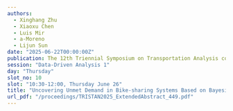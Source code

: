 ```yaml
---
authors:
  - Xinghang Zhu
  - Xiaoxu Chen
  - Luis Mir
  - a-Moreno
  - Lijun Sun
date: "2025-06-22T00:00:00Z"
publication: The 12th Triennial Symposium on Transportation Analysis conference
session: "Data-Driven Analysis 1"
day: "Thursday"
slot_no: 10
slot: "10:30-12:00, Thursday June 26"
title: "Uncovering Unmet Demand in Bike-sharing Systems Based on Bayesian Gaussian Decomposition of Time-varying OD Tensor"
url_pdf: "/proceedings/TRISTAN2025_ExtendedAbstract_449.pdf"
---
```

